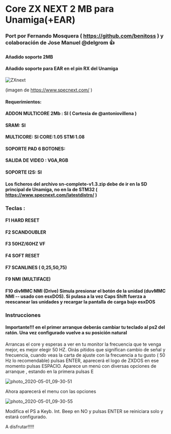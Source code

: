 # Core ZX NEXT 2 MB para Unamiga(+EAR)
### Port por Fernando Mosquera ( https://github.com/benitoss ) y colaboración de Jose Manuel @delgrom :+1:
#### Añadido soporte 2MB
#### Añadido soporte para EAR en el pin RX del Unamiga

![ZXnext](https://user-images.githubusercontent.com/31018768/80793839-80c67100-8b98-11ea-9f41-6a14665c122c.jpg)

(imagen de https://www.specnext.com/ )

#### Requerimientos:

#### ADDON MULTICORE 2Mb : SI ( Cortesia de @antoniovillena )

#### SRAM: SI

#### MULTICORE: SI CORE:1.05 STM:1.08

#### SOPORTE PAD 6 BOTONES: 

#### SALIDA DE VIDEO : VGA,RGB

#### SOPORTE I2S: SI

#### Los ficheros del archivo sn-complete-v1.3.zip debe de ir en la SD principal de Unamiga, no en la de STM32 ( https://www.specnext.com/latestdistro/ )

### Teclas :

#### F1 HARD RESET

#### F2 SCANDOUBLER

#### F3 50HZ/60HZ VF

#### F4 SOFT RESET

#### F7 SCANLINES ( 0,25,50,75)

#### F9 NMI (MULTIFACE)

#### F10 divMMC NMI (Drive) Simula presionar el botón de la unidad (duvMMC NMI -- usado con esxDOS). Si pulasa a la vez Caps Shift fuerza a reescanear las unidades y recargar la pantalla de carga bajo esxDOS

### Instrucciones

#### Importante!!! en el primer arranque deberás cambiar tu teclado al ps2 del ratón. Una vez configurado vuelve a su posición natural 

Arrancas el core y esperas a ver en tu monitor la frecuencia que te venga mejor, es mejor elegir 50 HZ. Oirás pitidos que significan cambio de señal y frecuencia, cuando veas la carta de ajuste con la frecuencia
a tu gusto ( 50 Hz lo recomendable) pulsas ENTER, aparecerá el logo de ZXDOS en ese momento pulsas ESPACIO. Aparece un menú con diversas opciones de arranque , estando en la primera pulsas E

![photo_2020-05-01_09-30-51](https://user-images.githubusercontent.com/31018768/80793506-97b89380-8b97-11ea-8a4f-2e265724ee9e.jpg)

Ahora aparecerá el menu con las opciones

![photo_2020-05-01_09-30-55](https://user-images.githubusercontent.com/31018768/80793644-f5e57680-8b97-11ea-8dce-77c1eb36cbe8.jpg)

Modifica el PS a Keyb. 
Int. Beep en NO y pulsas ENTER
se reiniciara solo y estará configurado.

A disfrutar!!!!!
